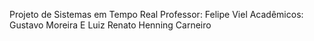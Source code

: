 Projeto de Sistemas em Tempo Real
Professor: Felipe Viel
Acadêmicos: Gustavo Moreira E Luiz Renato Henning Carneiro
